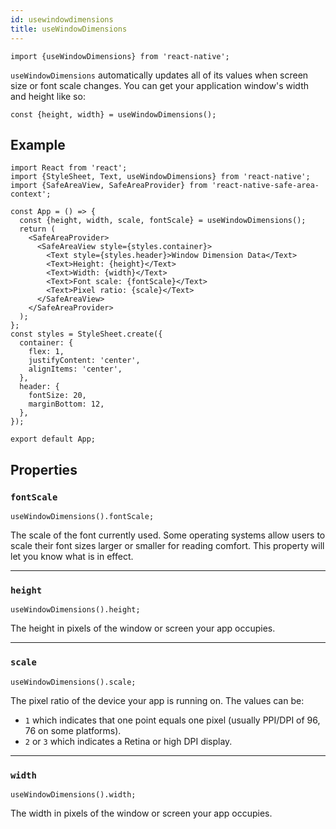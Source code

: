 ```yaml
---
id: usewindowdimensions
title: useWindowDimensions
---
```


```tsx
import {useWindowDimensions} from 'react-native';
```

`useWindowDimensions` automatically updates all of its values when screen size or font scale changes. You can get your application window's width and height like so:

```tsx
const {height, width} = useWindowDimensions();
```

## Example

```SnackPlayer name=useWindowDimensions&supportedPlatforms=ios,android
import React from 'react';
import {StyleSheet, Text, useWindowDimensions} from 'react-native';
import {SafeAreaView, SafeAreaProvider} from 'react-native-safe-area-context';

const App = () => {
  const {height, width, scale, fontScale} = useWindowDimensions();
  return (
    <SafeAreaProvider>
      <SafeAreaView style={styles.container}>
        <Text style={styles.header}>Window Dimension Data</Text>
        <Text>Height: {height}</Text>
        <Text>Width: {width}</Text>
        <Text>Font scale: {fontScale}</Text>
        <Text>Pixel ratio: {scale}</Text>
      </SafeAreaView>
    </SafeAreaProvider>
  );
};
const styles = StyleSheet.create({
  container: {
    flex: 1,
    justifyContent: 'center',
    alignItems: 'center',
  },
  header: {
    fontSize: 20,
    marginBottom: 12,
  },
});

export default App;
```

## Properties

### `fontScale`

```tsx
useWindowDimensions().fontScale;
```

The scale of the font currently used. Some operating systems allow users to scale their font sizes larger or smaller for reading comfort. This property will let you know what is in effect.

---

### `height`

```tsx
useWindowDimensions().height;
```

The height in pixels of the window or screen your app occupies.

---

### `scale`

```tsx
useWindowDimensions().scale;
```

The pixel ratio of the device your app is running on. The values can be:

- `1` which indicates that one point equals one pixel (usually PPI/DPI of 96, 76 on some platforms).
- `2` or `3` which indicates a Retina or high DPI display.

---

### `width`

```tsx
useWindowDimensions().width;
```

The width in pixels of the window or screen your app occupies.